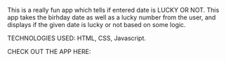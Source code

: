 This is a really fun app which tells if entered date is LUCKY OR NOT.
This app takes the birhday date as well as a lucky number from the user, and displays if the given date is lucky or not based on some logic.

TECHNOLOGIES USED: HTML, CSS, Javascript.

CHECK OUT THE APP HERE:
